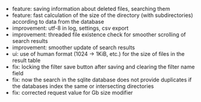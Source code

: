 * feature: saving information about deleted files, searching them
* feature: fast calculation of the size of the directory (with subdirectories) according to data from the database
* improvement: utf-8 in log, settings, csv export
* improvement: threaded file existence check for smoother scrolling of search results
* improvement: smoother update of search results
* ui: use of human format (1024 -> 1KiB, etc.) for the size of files in the result table
* fix: locking the filter save button after saving and clearing the filter name field
* fix: now the search in the sqlite database does not provide duplicates if the databases index the same or intersecting directories
* fix: corrected request value for Gb size modifier
